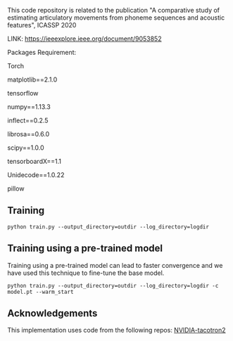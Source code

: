 This code repository is related to the publication "A comparative study of estimating articulatory movements from phoneme sequences and acoustic features", ICASSP 2020 

LINK: https://ieeexplore.ieee.org/document/9053852

Packages Requirement:

Torch

matplotlib==2.1.0

tensorflow

numpy==1.13.3

inflect==0.2.5

librosa==0.6.0

scipy==1.0.0

tensorboardX==1.1

Unidecode==1.0.22

pillow

## Training
 `python train.py --output_directory=outdir --log_directory=logdir`


## Training using a pre-trained model
Training using a pre-trained model can lead to faster convergence and we have used this technique to fine-tune the base model. 

 `python train.py --output_directory=outdir --log_directory=logdir -c model.pt --warm_start`
 
 ## Acknowledgements
This implementation uses code from the following repos: [NVIDIA-tacotron2](https://github.com/NVIDIA/tacotron2)

